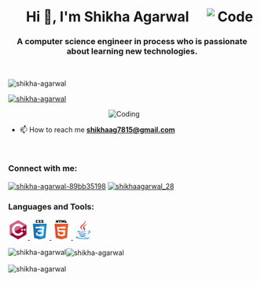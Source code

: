 <h1 align="center">Hi 👋, I'm Shikha Agarwal<img align="right" alt="Code" width="100" src="https://media2.giphy.com/media/pCZwGZHlZUgwhtjYPI/giphy.gif?cid=ecf05e47biyc2qvoxdeaf0r8rmhsgf4r7cxx7xp0rwjbcpob&rid=giphy.gif&ct=s"></h1>
<h3 align="center">A computer science engineer in process who is passionate about learning new technologies.</h3>

<br>
<p align="left"> <img src="https://komarev.com/ghpvc/?username=shikha-agarwal&label=Profile%20views&color=0e75b6&style=flat" alt="shikha-agarwal" /> </p>

<p align="left"> <a href="https://github.com/ryo-ma/github-profile-trophy"><img src="https://github-profile-trophy.vercel.app/?username=shikha-agarwal" alt="shikha-agarwal" /></a> </p>

<img align="right" alt="Coding" width="300" src="https://media0.giphy.com/media/X74GovIqGMZYxXblCL/giphy_s.gif?cid=ecf05e47z1078ehdk2i9pbhkeulco6fjaa6tkcqrbm4k0dbr&rid=giphy_s.gif&ct=s">
<br>

- 📫 How to reach me **shikhaag7815@gmail.com**

<br>

<h3 align="left">Connect with me:</h3>
<p align="left">
<a href="https://linkedin.com/in/shikha agarwal" target="blank"><img align="center" src="https://raw.githubusercontent.com/rahuldkjain/github-profile-readme-generator/master/src/images/icons/Social/linked-in-alt.svg" alt="shikha-agarwal-89bb35198" height="30" width="40" /></a>
<a href="https://instagram.com/shikhaagarwal_28" target="blank"><img align="center" src="https://raw.githubusercontent.com/rahuldkjain/github-profile-readme-generator/master/src/images/icons/Social/instagram.svg" alt="shikhaagarwal_28" height="30" width="40" /></a>
</p>


<h3 align="left">Languages and Tools:</h3>
<p align="left"> <a href="https://www.w3schools.com/cpp/" target="_blank"> <img src="https://raw.githubusercontent.com/devicons/devicon/master/icons/cplusplus/cplusplus-original.svg" alt="cplusplus" width="40" height="40"/> </a> <a href="https://www.w3schools.com/css/" target="_blank"> <img src="https://raw.githubusercontent.com/devicons/devicon/master/icons/css3/css3-original-wordmark.svg" alt="css3" width="40" height="40"/> </a> <a href="https://www.w3.org/html/" target="_blank"> <img src="https://raw.githubusercontent.com/devicons/devicon/master/icons/html5/html5-original-wordmark.svg" alt="html5" width="40" height="40"/> </a> <a href="https://www.java.com" target="_blank"> <img src="https://raw.githubusercontent.com/devicons/devicon/master/icons/java/java-original.svg" alt="java" width="40" height="40"/> </a> </p>


<p><img align="left" src="https://github-readme-stats.vercel.app/api/top-langs?username=shikha-agarwal&show_icons=true&locale=en&layout=compact" alt="shikha-agarwal" /></p>

<p><img align="center" src="https://github-readme-stats.vercel.app/api?username=shikha-agarwal&show_icons=true&locale=en" alt="shikha-agarwal" /></p>

<p><img align="center" src="https://github-readme-streak-stats.herokuapp.com/?user=shikha-agarwal&" alt="shikha-agarwal" /></p>
